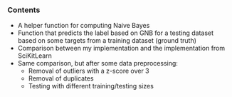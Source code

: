 ### Contents
- A helper function for computing Naive Bayes
- Function that predicts the label based on GNB for a testing dataset based on some targets from a training dataset (ground truth)
- Comparison between my implementation and the implementation from SciKitLearn
- Same comparison, but after some data preprocessing:
    - Removal of outliers with a z-score over 3
    - Removal of duplicates
    - Testing with different training/testing sizes
